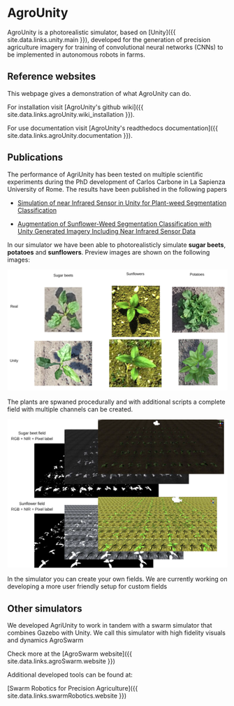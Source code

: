 # AgroUnity

AgroUnity is a photorealistic simulator, based on [Unity]({{ site.data.links.unity.main }}), developed for the generation of precision agriculture imagery for training of convolutional neural networks (CNNs) to be implemented in autonomous robots in farms.

## Reference websites

This webpage gives a demonstration of what AgroUnity can do.

For installation visit [AgroUnity's github wiki]({{ site.data.links.agroUnity.wiki_installation }}).

For use documentation visit [AgroUnity's readthedocs documentation]({{ site.data.links.agroUnity.documentation }}).

## Publications

The performance of AgriUnity has been tested on multiple scientific experiments during the PhD development of Carlos Carbone in La Sapienza University of Rome. The results have been published in the following papers

* [Simulation of near Infrared Sensor in Unity for Plant-weed Segmentation Classification](https://www.semanticscholar.org/paper/Simulation-of-near-Infrared-Sensor-in-Unity-for-Carbone-Potena/1999b23a7080c7248477f6da1a8b8b260eb7b918)

* [Augmentation of Sunflower-Weed Segmentation Classification with Unity Generated Imagery Including Near Infrared Sensor Data](https://rd.springer.com/chapter/10.1007/978-3-030-84811-8_3)

In our simulator we have been able to photorealisticly simulate **sugar beets**, **potatoes** and **sunflowers**. Preview images are shown on the following images:

![Simulated plants screenshot](images/plants_screenshot.png)

The plants are spwaned procedurally and with additional scripts a complete field with multiple
channels can be created.

![Simulated plants screenshot](images/fields_screenshot.png)

In the simulator you can create your own fields. We are currently working on developing a more user friendly setup for custom fields

## Other simulators

We developed AgriUnity to work in tandem with a swarm simulator that combines Gazebo with Unity. We call this simulator with high fidelity visuals and dynamics AgroSwarm

Check more at the [AgroSwarm website]({{ site.data.links.agroSwarm.website }})

Additional developed tools can be found at: 

[Swarm Robotics for Precision Agriculture]({{ site.data.links.swarmRobotics.website }})
